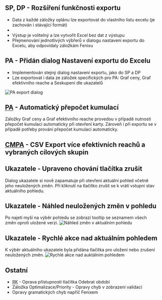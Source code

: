 ﻿---
categories: [fenix]
layout: fenix
---
## SP, DP - Rozšíření funkčnosti exportu
<ul>
	<li>Data z každé záložky oplánu lze exportovat do vlastního listu excelu (je zachován i stávající formát)<li>
	<li>Výstup je volitelný a lze vytvořit Excel bez dat z výstupu</li>
	<li>Přejmenování jednotlivých výbřerů v dialogu nastavení exportu do Excelu, aby odpovídaly záložkám Fenixu</li>
</ul>

## PA - Přidán dialog Nastavení exportu do Excelu
<ul>
	<li>Implementován stejný dialog nastavení exportu, jako do SP a DP</li>	
	<li>Lze exportovat i data ze záložek specifických pro PA: Graf ceny, Graf efektivního reache a Seskupení dle ukazatelů</li>
</ul>

![PA export dialog]({{site.url}}/data/pa_export_dialog.jpg "PA export dialog")

## <abbr title="Postanalýza">PA</abbr> - Automatický přepočet kumulací

Záložky Graf ceny a Graf efektivního reache provedou v případě nutnosti přepočet kumulací automaticky při otevření karty. Zároveň i při exportu se v případě potřeby prování přepočet kumulací automaticky.


## <abbr title="Krossmediální postanalýza">CMPA</abbr> - CSV Export více efektivních reachů a vybraných cílových skupin

## Ukazatele - Upraveno chování tlačítka zrušit
Dialog ukazatele si nově zapamatuje při otevření aktuální pohled včetně jeho neuložených změn. Při kliknutí na tlačítko zrušit se k vrátí vstupní stav aktuálního pohledu.

## Ukazatele - Náhled neuložených změn v pohledu
Po najetí myší na výběr pohledu se zobrazí tooltip se seznamem všech změn oproti uložené verzi.
![Náhled změn v aktuálním pohledu]({{site.url}}/data/ukazatele_nahled_zmen.jpg "Náhled změn v aktuálním pohledu")

## Ukazatele - Rychlé akce nad aktuálním pohledem
K výběr aktuálního ukazatele byla přidána tlačítka pro uložení nebo zrušení neuložených změn.
![Rychlé akce nad auktálním pohledem]({{site.url}}/data/view_quick_actions.jpg "Rychlé akce nad aktuálním pohledem")

## Ostatní
<ul>
	<li><abbr title="Reachové křivky">RK</abbr> - Oprava přístupnosti tlačítka Odebrat období</li>	
	<li>Záložka Optimalizace/Priority - Opravy chyb v zobrazení validací</li>
	<li>Opravy gramatických chyb napříč Fenixem</li>	
</ul>
